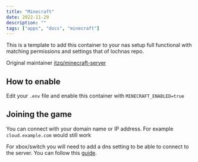 ```yaml
---
title: "Minecraft"
date: 2022-11-29
description: ""
tags: ["apps", "docs", "minecraft"]
---
```


This is a template to add this container to your nas setup full functional with matching permissions and settings that of lochnas repo.

Original maintainer [itzg/minecraft-server](https://hub.docker.com/r/itzg/minecraft-server)

## How to enable

Edit your `.env` file and enable this container with `MINECRAFT_ENABLED=true`

## Joining the game

You can connect with your domain name or IP address. For example `cloud.example.com` would still work

For xbox/switch you will need to add a dns setting to be able to connect to the server. You can follow this [guide](https://apexminecrafthosting.com/how-to-join-a-bedrock-edition-server-on-xbox-switch/).